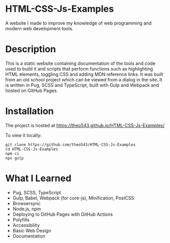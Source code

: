 # HTML-CSS-Js-Examples
A website I made to improve my knowledge of web programming and modern web development tools.
# Description
This is a static website containing documentation of the tools and code used to build it and scripts that perform functions such as highlighting HTML elements, toggling CSS and adding MDN reference links. It was built from an old school project which can be viewed from a dialog in the site. It is written in Pug, SCSS and TypeScript, built with Gulp and Webpack and hosted on GitHub Pages.
# Installation
The project is hosted at https://theo543.github.io/HTML-CSS-Js-Examples/

To view it locally:
```
git clone https://github.com/theo543/HTML-CSS-Js-Examples
cd HTML-CSS-Js-Examples
npm ci
npx gulp
```
# What I Learned
- Pug, SCSS, TypeScript
- Gulp, Babel, Webpack (for core-js), Minification, PostCSS
- Browsersync
- Node.js, npm
- Deploying to GitHub Pages with GitHub Actions
- Polyfills
- Accessibility
- Basic Web Design
- Documentation

